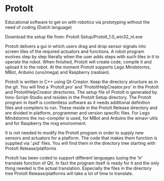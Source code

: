 # ProtoIt
Educational software to get on with robotics via prototyping without the need of coding (Dutch language)

Download the setup file from: ProtoIt Setup/ProtoIt_1.0_win32_nl.exe

ProtoIt delivers a gui in which users drag and drop sensor signals into screen tiles of the required actuators and functions.
A robot program evolves step by step literally when the user adds steps with such tiles in it to operate the robot.
When finished, ProtoIt will create code, compile it and upload it to the robot.
At the moment ProtoIt supports Lego Mindstorms, MBot, Arduino (uno/mega) and Raspberry (rasbian).

ProtoIt is written in C++ using Qt-Creator. Keep the directory structure as in the git.
You will find a 'ProtoIt.pro' and 'ProtoItHelpCreator.pro' in the ProtoIt and ProtoItHelpCreator directories.
The setup file of ProtoIt is generated by Inno-Script-Studio and resides in the ProtoIt Setup directory.
The ProtoIt program in itself is contentless software as it needs additional definition files and compilers to run.
These reside in the ProtoIt Release directory and are divided in platform, programmer and version specific files.
For Lego Mindstorms the nxc-compiler is used, for MBot and Arduino the winavr utils and for Raspberry the nixg environment.

It is not needed to modify the ProtoIt program in order to supply new sensors and actuators for a platform.
The code that makes them function is supplied via '.pid' files. You will find them in the directory tree starting with
ProtoIt Release/platforms

ProtoIt has been coded to support different languages (using the 'tr' translate function of Qt).
In fact the program itself is ready for it and the only thing needed is the actual translation.
Especially the files in the directory tree ProtoIt Release/platforms will take a lot of time to translate.
